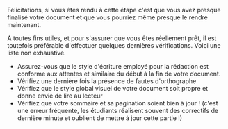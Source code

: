 Félicitations, si vous êtes rendu à cette étape c'est que vous avez presque finalisé votre document et que vous pourriez même presque le rendre maintenant.

A toutes fins utiles, et pour s'assurer que vous êtes réellement prêt, il est toutefois préférable d'effectuer quelques dernières vérifications. Voici une liste non exhaustive.

- Assurez-vous que le style d'écriture employé pour la rédaction est conforme aux attentes et similaire du début à la fin de votre document.
- Vérifiez une dernière fois la présence de fautes d'orthographe
- Vérifiez que le style global visuel de votre document soit propre et donne envie de lire au lecteur
- Vérifiez que votre sommaire et sa pagination soient bien à jour ! (c'est une erreur fréquente, les étudiants réalisent souvent des correctifs de dernière minute et oublient de mettre à jour cette partie !)